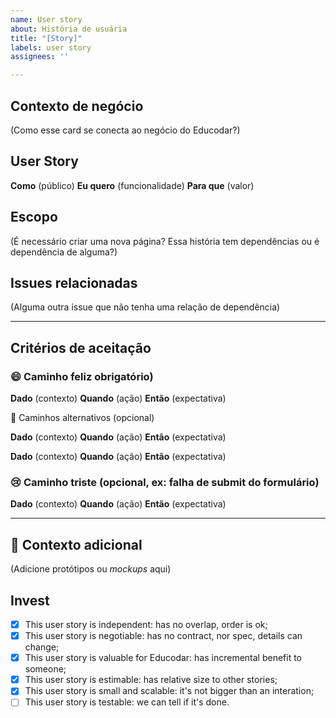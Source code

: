 ```yaml
---
name: User story
about: História de usuária
title: "[Story]"
labels: user story
assignees: ''

---
```


## Contexto de negócio

(Como esse card se conecta ao negócio do Educodar?)

## User Story

**Como** (público)
**Eu quero** (funcionalidade)
**Para que** (valor)

## Escopo

(É necessário criar uma nova página? Essa história tem dependências ou é dependência de alguma?)

## Issues relacionadas

(Alguma outra issue que não tenha uma relação de dependência)

---

## Critérios de aceitação

### 😄 Caminho feliz obrigatório)

**Dado** (contexto)
**Quando** (ação)
**Então** (expectativa)

🔀 Caminhos alternativos (opcional)

**Dado** (contexto)
**Quando** (ação)
**Então** (expectativa)

**Dado** (contexto)
**Quando** (ação)
**Então** (expectativa)

### 😢 Caminho triste (opcional, ex: falha de submit do formulário)

**Dado** (contexto)
**Quando** (ação)
**Então** (expectativa)

---

## 🎨 Contexto adicional

(Adicione protótipos ou _mockups_ aqui)

## Invest

- [x] This user story is independent: has no overlap, order is ok;
- [x] This user story is negotiable: has no contract, nor spec, details can change;
- [x] This user story is valuable for Educodar: has incremental benefit to someone;
- [x] This user story is estimable: has relative size to other stories;
- [x] This user story is small and scalable: it's not bigger than an interation;
- [ ] This user story is testable: we can tell if it's done.
